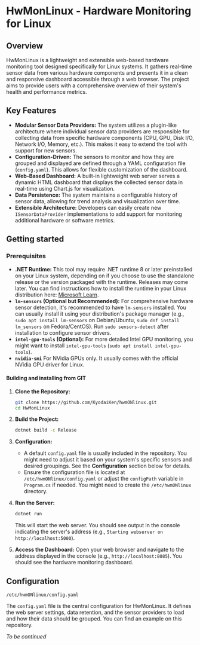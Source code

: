 # HwMonLinux - Hardware Monitoring for Linux

## Overview

HwMonLinux is a lightweight and extensible web-based hardware monitoring tool designed specifically for Linux systems. It gathers real-time sensor data from various hardware components and presents it in a clean and responsive dashboard accessible through a web browser. The project aims to provide users with a comprehensive overview of their system's health and performance metrics.

## Key Features

* **Modular Sensor Data Providers:** The system utilizes a plugin-like architecture where individual sensor data providers are responsible for collecting data from specific hardware components (CPU, GPU, Disk I/O, Network I/O, Memory, etc.). This makes it easy to extend the tool with support for new sensors.
* **Configuration-Driven:** The sensors to monitor and how they are grouped and displayed are defined through a YAML configuration file (`config.yaml`). This allows for flexible customization of the dashboard.
* **Web-Based Dashboard:** A built-in lightweight web server serves a dynamic HTML dashboard that displays the collected sensor data in real-time using Chart.js for visualization.
* **Data Persistence:** The system maintains a configurable history of sensor data, allowing for trend analysis and visualization over time.
* **Extensible Architecture:** Developers can easily create new `ISensorDataProvider` implementations to add support for monitoring additional hardware or software metrics.

## Getting started

### Prerequisites

* **.NET Runtime:** This tool may require .NET runtime 8 or later preinstalled on your Linux system, depending on if you choose to use the standalone release or the version packaged with the runtime. Releases may come later. You can find instructions how to install the runtime in your Linux distribution here: [Microsoft Learn](https://learn.microsoft.com/en-us/dotnet/core/install/linux).
* **`lm-sensors` (Optional but Recommended):** For comprehensive hardware sensor detection, it's recommended to have `lm-sensors` installed. You can usually install it using your distribution's package manager (e.g., `sudo apt install lm-sensors` on Debian/Ubuntu, `sudo dnf install lm_sensors` on Fedora/CentOS). Run `sudo sensors-detect` after installation to configure sensor drivers.
* **`intel-gpu-tools` (Optional):** For more detailed Intel GPU monitoring, you might want to install `intel-gpu-tools` (`sudo apt install intel-gpu-tools`).
* **`nvidia-smi`** For NVidia GPUs only. It usually comes with the official NVidia GPU driver for Linux.

#### Building and installing from GIT

1.  **Clone the Repository:**
    ```bash
    git clone https://github.com/KyodaiKen/hwmONlinux.git
    cd HwMonLinux
    ```

2.  **Build the Project:**
    ```bash
    dotnet build -c Release
    ```

3.  **Configuration:**
    * A default `config.yaml` file is usually included in the repository. You might need to adjust it based on your system's specific sensors and desired groupings. See the **Configuration** section below for details.
    * Ensure the configuration file is located at `/etc/hwmONlinux/config.yaml` or adjust the `configPath` variable in `Program.cs` if needed. You might need to create the `/etc/hwmONlinux` directory.

4.  **Run the Server:**
    ```bash
    dotnet run
    ```

    This will start the web server. You should see output in the console indicating the server's address (e.g., `Starting webserver on http://localhost:5000`).

5.  **Access the Dashboard:**
    Open your web browser and navigate to the address displayed in the console (e.g., `http://localhost:8085`). You should see the hardware monitoring dashboard.

## Configuration
`/etc/hwmONlinux/config.yaml`

The `config.yaml` file is the central configuration for HwMonLinux. It defines the web server settings, data retention, and the sensor providers to load and how their data should be grouped. You can find an example on this repository.

*To be continued*
